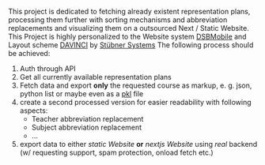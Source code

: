 This project is dedicated to fetching already existent representation plans, processing them further with sorting mechanisms and abbreviation replacements and visualizing them on a outsourced Next / Static Website. This Project is highly personalized to the Website system [DSBMobile](https://www.dsbmobile.de/) and Layout scheme [DAVINCI](https://davinci.stueber.de/) by [Stübner Systems](https://www.stueber.de/)
The following process should be achieved:

1. Auth through API
2. Get all currently available representation plans
3. Fetch data and export **only** the requested course as markup, e. g. json, python list or maybe even as a [pkl](https://pkl-lang.org/index.html) file
4. create a second processed version for easier readability with following aspects:
    - Teacher abbreviation replacement
    - Subject abbreviation replacement
    - ...
5. export data to either _static Website_ **or** _nextjs Website_ using _real_ backend (w/ requesting support, spam protection, onload fetch etc.)

